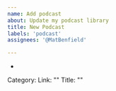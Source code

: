 ```yaml
---
name: Add podcast
about: Update my podcast library
title: New Podcast
labels: 'podcast'
assignees: '@MatBenfield'

---
```


- 
 Category:
 Link: ""
 Title: ""
 
